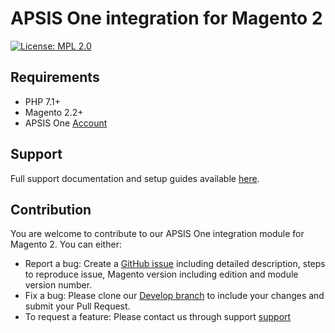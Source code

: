 APSIS One integration for Magento 2
 ======
 
[![License: MPL 2.0](https://img.shields.io/badge/License-MPL%202.0-brightgreen.svg)](LICENSE)

## Requirements

- PHP 7.1+
- Magento 2.2+
- APSIS One [Account](https://www.apsis.com/about-us/request-tour)

## Support

Full support documentation and setup guides available [here](https://knowledge.apsis.com/hc/en-us/articles/360012942780-Magento).

## Contribution

You are welcome to contribute to our APSIS One integration module for Magento 2. You can either:
- Report a bug: Create a [GitHub issue](https://github.com/ApsisInternational/module-one/issues/new) including detailed description, steps to reproduce issue, Magento version including edition and module version number.
- Fix a bug: Please clone our [Develop branch](https://github.com/ApsisInternational/module-one/tree/develop) to include your changes and submit your Pull Request.
- To request a feature: Please contact us through support [support](https://www.apsis.com/services/support)